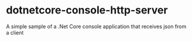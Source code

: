 # dotnetcore-console-http-server
 A simple sample of a .Net Core console application that receives json from a client
